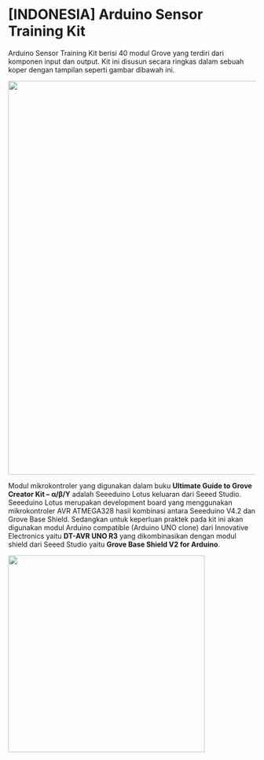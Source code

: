 # [INDONESIA] Arduino Sensor Training Kit

Arduino Sensor Training Kit berisi 40 modul Grove yang terdiri dari komponen input dan output. Kit ini disusun secara ringkas dalam sebuah koper dengan tampilan seperti gambar dibawah ini.


<p align="center">
<img src="/images/Arduino_Training_Kit.jpg" height="800">
</p>


Modul mikrokontroler yang digunakan dalam buku **Ultimate Guide to Grove Creator Kit – α/β/ϒ** adalah Seeeduino Lotus keluaran dari Seeed Studio. Seeeduino Lotus merupakan development board yang menggunakan mikrokontroler AVR ATMEGA328 hasil kombinasi antara Seeeduino V4.2 dan Grove Base Shield. Sedangkan untuk keperluan praktek pada kit ini akan digunakan modul Arduino compatible (Arduino UNO clone) dari Innovative Electronics yaitu **DT-AVR UNO R3** yang dikombinasikan dengan modul shield dari Seeed Studio yaitu **Grove Base Shield V2 for Arduino**.

<img src="/images/images/DT_AVR_UNO_R3.jpg" height="400">
